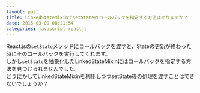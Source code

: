 ```yaml
---
layout: post
title: LinkedStateMixinでsetStateのコールバックを指定する方法はありますか？
date: 2015-03-09 08:21:54
categories: javascript reactjs
---
```

<!-- {% raw %} -->
<p>React.jsの<code>setState</code>メソッドにコールバックを渡すと、Stateの更新が終わった時にそのコールバックを実行してくれます。<br>
しかし<code>setState</code>を抽象化したLinkedStateMixinにはコールバックを指定する方法を見つけられませんでした。<br>
どうにかしてLinkedStateMixinを利用しつつsetState後の処理を渡すことはできないでしょうか？</p>
<!-- {% endraw %} -->
